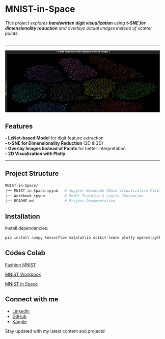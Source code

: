 # MNIST-in-Space

###### This project explores **handwritten digit visualization** using **t-SNE for dimensionality reduction** and overlays actual images instead of scatter points. 
---

![Alt Text](https://raw.githubusercontent.com/AshishJangra27/MNIST-in-Space/refs/heads/main/training_60k.png)

## Features
**- LeNet-based Model** for digit feature extraction  
**- t-SNE for Dimensionality Reduction** (2D & 3D)  
**- Overlay Images Instead of Points** for better interpretation  
**- 2D Visualization with Plotly**  

---

## Project Structure
```bash
MNIST-in-Space/
│── MNIST in Space.ipynb   # Jupyter Notebook (Main Visualization File)
│── Workbook.ipynb         # Model Training & Logits Generation
│── README.md              # Project Documentation
```

## Installation
Install dependencies:
```bash
pip install numpy tensorflow matplotlib scikit-learn plotly opencv-python seaborn
```

## Codes Colab


[Fashion MNIST](https://colab.research.google.com/drive/1lN7Ux0ntsA0ETN8svGjbC8A-9m05ldip?usp=sharing)

[MNIST Workbook](https://colab.research.google.com/drive/12b2UcXQungW8yuQD283ybI4u7M5HNGPz?usp=sharing)

[MNIST in Space](https://colab.research.google.com/drive/1lOwKwAFUzuvNTsKxnHCDB4EH0SW6Vnij?usp=sharing)


## Connect with me

- [LinkedIn](https://www.linkedin.com/in/ashish-jangra/)
- [GitHub](https://github.com/AshishJangra27)
- [Kaggle](https://www.kaggle.com/ashishjangra27)

Stay updated with my latest content and projects!
